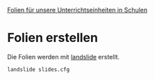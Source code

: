 [Folien für unsere Unterrichtseinheiten in Schulen](http://freifunk-berlin.github.io/slides-schule/presentation.html)

# Folien erstellen

Die Folien werden mit [landslide](https://github.com/adamzap/landslide) erstellt.

```
landslide slides.cfg
```
